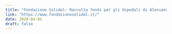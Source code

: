 ```yaml
---
title: "Fondazione Solidal: Raccolta fondi per gli Ospedali di Alessandria"
link: "https://www.fondazionesolidal.it/"
date: 2020-04-01
draft: false
---
```


